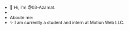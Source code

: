 - 👋 Hi, I’m @03-Azamat.
- 
- Aboute me:
- ✨ I am currently a student and intern at Motion Web LLC.


<!---
03-Azamat/03-Azamat is a ✨ special ✨ repository because its `README.md` (this file) appears on your GitHub profile.
You can click the Preview link to take a look at your changes.
--->
